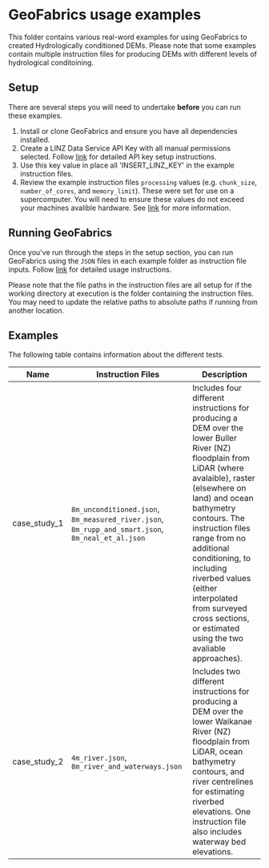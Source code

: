# GeoFabrics usage examples
This folder contains various real-word examples for using GeoFabrics to created Hydrologically conditioned DEMs. Please note that some examples contain multiple instruction files for producing DEMs with different levels of hydrological conditoining.

## Setup
There are several steps you will need to undertake **before** you can run these examples.
1. Install or clone GeoFabrics and ensure you have all dependencies installed.
2. Create a LINZ Data Service API Key with all manual permissions selected. Follow [link](https://github.com/niwa/geoapis/wiki/Package-Requirements) for detailed API key setup instructions.
3. Use this key value in place all 'INSERT_LINZ_KEY' in the example instruction files.
4. Review the example instruction files `processing` values (e.g. `chunk_size`, `number_of_cores`, and `memory_limit`). These were set for use on a supercomputer. You will need to ensure these values do not exceed your machines avalible hardware. See [link](https://github.com/rosepearson/GeoFabrics/wiki/Performance-and-benchmarking) for more information.

## Running GeoFabrics
Once you've run through the steps in the setup section, you can run GeoFabrics using the `JSON` files in each example folder as instruction file inputs. Follow [link](https://github.com/rosepearson/GeoFabrics/wiki/Basic-Usage-instructions) for detailed usage instructions.

Please note that the file paths in the instruction files are all setup for if the working directory at execution is the folder containing the instruction files. You may need to update the relative paths to absolute paths if running from another location.

## Examples
The following table contains information about the different tests.

| Name | Instruction Files | Description |
| --- | ----------- | ----------- |
| case_study_1 | `8m_unconditioned.json`, `8m_measured_river.json`, `8m_rupp_and_smart.json`, `8m_neal_et_al.json` | Includes four different instructions for producing a DEM over the lower Buller River (NZ) floodplain from LiDAR (where avalaible), raster (elsewhere on land) and ocean bathymetry contours. The instruction files range from no additional conditioning, to including riverbed values (either interpolated from surveyed cross sections, or estimated using the two avaliable approaches). |
| case_study_2 | `4m_river.json`, `8m_river_and_waterways.json` | Includes two different instructions for producing a DEM over the lower Waikanae River (NZ) floodplain from LiDAR, ocean bathymetry contours, and river centrelines for estimating riverbed elevations. One instruction file also includes waterway bed elevations. |

